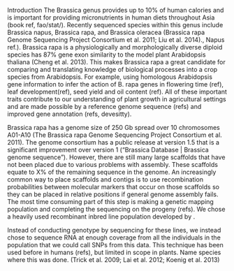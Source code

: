 Introduction
The Brassica genus provides up to 10% of human calories and is important for providing micronutrients in human diets throughout Asia (book ref, fao/stat/). Recently sequenced species within this genus include Brassica napus, Brassica rapa, and Brassica oleracea (Brassica rapa Genome Sequencing Project Consortium et al. 2011; Liu et al. 2014)., Napus ref.). Brassica rapa is a physiologically and morphologically diverse diploid species has 87% gene exon similarity to the model plant Arabidopsis thaliana (Cheng et al. 2013). This makes Brassica rapa a great candidate for comparing and translating knowledge of biological processes into a crop species from Arabidopsis. For example, using homologous Arabidopsis gene information to infer the action of B. rapa genes in flowering time (ref), leaf development(ref), seed yield and oil content (ref). All of these important traits contribute to our understanding of plant growth in agricultural settings and are made possible by a reference genome sequence (refs) and improved gene annotation (refs, devesitty). 

Brassica rapa has a genome size of 250 Gb spread over 10 chromosomes A01-A10 (The Brassica rapa Genome Sequencing Project Consortium et al. 2011). The genome consortium has a public release at version 1.5 that is a significant improvement over version 1 (“Brassica Database | Brassica genome sequence”). However, there are still many large scaffolds that have not been placed due to various problems with assembly. These scaffolds equate to X% of the remaining sequence in the genome. An increasingly common way to place scaffolds and contigs is to use recombination probabilities between molecular markers that occur on those scaffolds so they can be placed in relative positions if general genome assembly fails. The most time consuming part of this step is making a genetic mapping population and completing the sequencing on the progeny (refs). We chose a heavily used recombinant inbred line population developed by .

Instead of conducting genotype by sequencing for these lines, we instead chose to sequence RNA at enough coverage from all the individuals in the population that we could call SNPs from this data. This technique has been used before in humans (refs), but limited in scope in plants. Name species where this was done. (Trick et al. 2009; Lai et al. 2012; Koenig et al. 2013)





